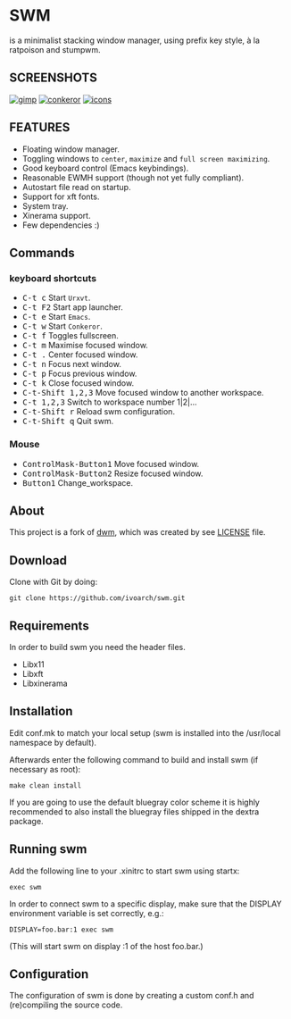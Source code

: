 # SWM

is a minimalist stacking window manager, using prefix key style, à la ratpoison and stumpwm.

SCREENSHOTS
--------------------
[![gimp](http://ompldr.org/taHhreg)](http://ompldr.org/vaHhreg/2013-03-30-113939_1024x768_scrot.png)
[![conkeror](http://ompldr.org/taHhsMA)](http://ompldr.org/vaHhsMA/2013-03-30-114110_1024x768_scrot.png)
[![icons](http://ompldr.org/taHhwaw)](http://ompldr.org/vaHhwaw/2013-03-30-190326_1024x768_scrot.png)

FEATURES
--------
- Floating window manager.
- Toggling windows to `center`, `maximize` and `full screen maximizing`.
- Good keyboard control (Emacs keybindings).
- Reasonable EWMH support (though not yet fully compliant).
- Autostart file read on startup.
- Support for xft fonts.
- System tray.
- Xinerama support.
- Few dependencies :)

Commands
-----------------

### keyboard shortcuts

- <kbd>C-t c</kbd> Start `Urxvt`.
- <kbd>C-t F2</kbd> Start app launcher.
- <kbd>C-t e</kbd> Start `Emacs`.
- <kbd>C-t w</kbd> Start `Conkeror`.
- <kbd>C-t f</kbd> Toggles fullscreen.
- <kbd>C-t m</kbd> Maximise focused window.
- <kbd>C-t .</kbd> Center focused window.
- <kbd>C-t n</kbd> Focus next window.
- <kbd>C-t p</kbd> Focus previous window.
- <kbd>C-t k</kbd> Close focused window.
- <kbd>C-t-Shift 1,2,3</kbd> Move focused window to another workspace.
- <kbd>C-t 1,2,3</kbd> Switch to workspace number 1|2|...
- <kbd>C-t-Shift r</kbd> Reload swm configuration.
- <kbd>C-t-Shift q</kbd> Quit swm.

### Mouse

- <kbd>ControlMask\-Button1</kbd> Move focused window.
- <kbd>ControlMask\-Button2</kbd> Resize focused window.
- <kbd>Button1</kbd> Change_workspace.

About
-------
This project is a fork of [dwm](http://dwm.suckless.org/), which was created by see [LICENSE](https://raw.github.com/ivoarch/swm/master/LICENSE) file.

Download
--------
Clone with Git by doing:

    git clone https://github.com/ivoarch/swm.git

Requirements
------------
In order to build swm you need the header files.

- Libx11
- Libxft
- Libxinerama

Installation
------------
Edit conf.mk to match your local setup (swm is installed into
the /usr/local namespace by default).

Afterwards enter the following command to build and install swm (if
necessary as root):

    make clean install

If you are going to use the default bluegray color scheme it is highly
recommended to also install the bluegray files shipped in the dextra package.


Running swm
-----------
Add the following line to your .xinitrc to start swm using startx:

    exec swm

In order to connect swm to a specific display, make sure that
the DISPLAY environment variable is set correctly, e.g.:

    DISPLAY=foo.bar:1 exec swm
(This will start swm on display :1 of the host foo.bar.)

Configuration
-------------
The configuration of swm is done by creating a custom conf.h
and (re)compiling the source code.

